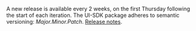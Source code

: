 A new release is available every 2 weeks, on the first Thursday following the start of each iteration. The UI-SDK package adheres to semantic versioning: _Major.Minor.Patch_. [Release notes](#/Releases/Changelog).